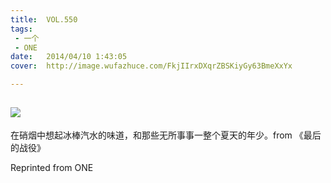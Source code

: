 ```yaml
---
title:	VOL.550
tags:
 - 一个
 - ONE
date:	2014/04/10 1:43:05
cover:	http://image.wufazhuce.com/FkjIIrxDXqrZBSKiyGy63BmeXxYx

---
```

![](http://image.wufazhuce.com/FkjIIrxDXqrZBSKiyGy63BmeXxYx)
---

在硝烟中想起冰棒汽水的味道，和那些无所事事一整个夏天的年少。from 《最后的战役》
 
Reprinted from ONE
